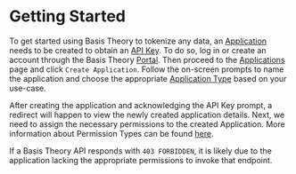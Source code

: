 # Getting Started

To get started using Basis Theory to tokenize any data, an [Application](#applications) needs to be created to obtain an [API Key](#authentication).
To do so, log in or create an account through the Basis Theory <a href="https://portal.basistheory.com/" target="_blank">Portal</a>.
Then proceed to the <a href="https://portal.basistheory.com/applications" target="_blank">Applications</a> page and click `Create Application`.
Follow the on-screen prompts to name the application and choose the appropriate [Application Type](#application-types) based on your use-case.

After creating the application and acknowledging the API Key prompt, a redirect will happen to view the newly created application details.
Next, we need to assign the necessary permissions to the created Application. More information about Permission Types can be found [here](#permission-types).

<aside class="notice">
If a Basis Theory API responds with <code>403 FORBIDDEN</code>, it is likely due to the application lacking the appropriate permissions to invoke that endpoint.
</aside>
